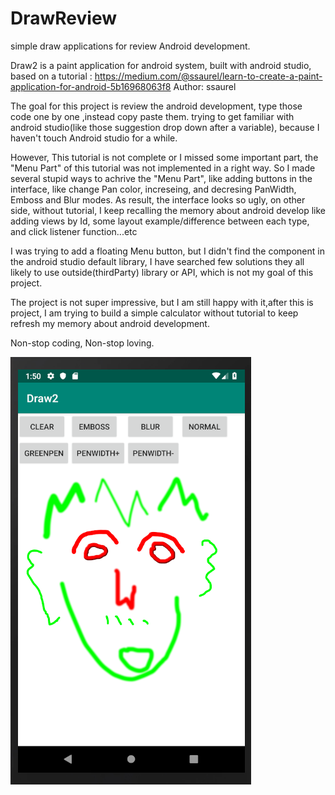 # DrawReview
simple draw applications for review Android development.

Draw2 is a paint application for android system, built with android studio, based on a tutorial : https://medium.com/@ssaurel/learn-to-create-a-paint-application-for-android-5b16968063f8   Author: ssaurel

The goal for this project is review the android development, type those code one by one ,instead copy paste them. trying to get familiar with android studio(like those suggestion drop down after a variable), because I haven't touch Android studio for a while.

However, This tutorial is not complete or I missed some important part, the "Menu Part" of this tutorial was not implemented in a right way.
So I made several stupid ways to achrive the "Menu Part", like adding buttons in the interface, like change Pan color, increseing, and decresing PanWidth, Emboss and Blur modes. 
As result, the interface looks so ugly, on other side, without tutorial, I keep recalling the memory about android develop like adding views by Id, some layout example/difference between each type, and click listener function...etc

I was trying to add a floating Menu button, but I didn't find the component in the android studio default library, I have searched few solutions they all likely to use outside(thirdParty) library or API, which is not my goal of this project.

The project is not super impressive, but I am still happy with it,after this is project, I am trying to build a simple calculator without tutorial to keep refresh my memory about android development.

Non-stop coding, Non-stop loving.

![alt text](https://github.com/GK67/AndroidApplications/blob/feature-branch/DrawExample.png?raw=true)
